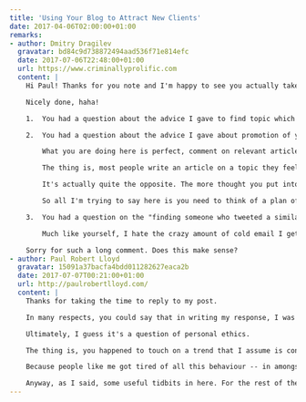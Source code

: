 ```yaml
---
title: 'Using Your Blog to Attract New Clients'
date: 2017-04-06T02:00:00+01:00
remarks:
- author: Dmitry Dragilev
  gravatar: bd84c9d738872494aad536f71e814efc
  date: 2017-07-06T22:48:00+01:00
  url: https://www.criminallyprolific.com
  content: |
    Hi Paul! Thanks for you note and I'm happy to see you actually take the challenge, this is exactly the type of thing I was expecting you to do! Write about something you're passionate about and engage in a dialog with folks by including your article as a relevant example!

    Nicely done, haha!

    1.  You had a question about the advice I gave to find topic which is going to rank really well on Google and write something about it. The trick here is to first find a topic which you are passionate to write about and only after try to find what has already been covered and written about extensively and what hasn't? All I am trying to tell you, write something unique which hasn't been said before which you think is valuable to people. Don't just write about something which has been talked to death already on every single blog. Make sense?

    2.  You had a question about the advice I gave about promotion of your article. These tactics are meant to help you think of ways to gain traction for your article. I 100% agree with you that you should not do anything which seems disingenuous or fishy or spammy, the ideas I share are just tactics to inspire you to promote your article once you write it.

        What you are doing here is perfect, comment on relevant articles with your response, great way to get traffic back to your site and promote your blog.

        The thing is, most people write an article on a topic they feel very passionate about and forget about it. They don't have any promotion strategy for the article and they think that the more articles they write the better traffic they'll get on their blog.

        It's actually quite the opposite. The more thought you put into writing the article and promoting it the more exposure you'll get on your blog.

        So all I'm trying to say here is you need to think of a plan of how you will promote your article.

    3.  You had a question on the "finding someone who tweeted a similar article and contacting them" advice. Again -- you are not emailing them to ask for a backlink, what you're doing is you're starting up a discussion with them on Twitter or on their blog by reacting to their tweet with something complementary and possibly better which you have written. The idea is to get them to possibly promote your article by tweeting as well. And again, only do this if it feels genuine and makes sense. If you are actually referencing someone in your article it makes perfect sense to let them know and reach out to them.

        Much like yourself, I hate the crazy amount of cold email I get asking me to comment or promote someone's articles. I'm not suggesting you spam a bunch of people with your article. I'm just suggesting you do what feels natural in terms of promotion, starting up conversations with relevant people who you mentioned in the article is a good way to do so.

    Sorry for such a long comment. Does this make sense?
- author: Paul Robert Lloyd
  gravatar: 15091a37bacfa4bdd011282627eaca2b
  date: 2017-07-07T00:21:00+01:00
  url: http://paulrobertlloyd.com/
  content: |
    Thanks for taking the time to reply to my post.

    In many respects, you could say that in writing my response, I was following the spirit of what you are suggesting, if not the exact techniques!

    Ultimately, I guess it's a question of personal ethics.

    The thing is, you happened to touch on a trend that I assume is considered best practice for getting inbound links. It used to be the case that people would be encouraged to write comments on blog posts, feigning interest and then linking to an article on your own site.

    Because people like me got tired of all this behaviour -- in amongst the lower grade spam -- and turned off comments, the advice now appears to engage with site authors over email, i.e. "I noticed a typo on one of your articles", or "I just shared an article you wrote" and after a few messages, ask for a link to be added. It's actually hilarious the lengths people will go to now to get a link added!! It seemed like your article was basically offering the same advice. If that's not the case, regardless, I'm afraid it will soon become ineffective because people will again get tired of entertaining these methods. Make sense?

    Anyway, as I said, some useful tidbits in here. For the rest of the advice, I'd just edge closer to being less interested in looking for Google-juice as an outcome, and more focused on building lasting relationships based on shared interests. That way, the links will flow naturally.
---
```

